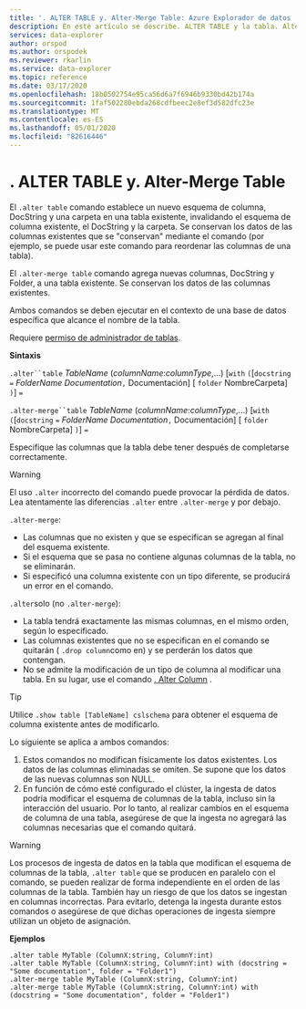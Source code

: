 ```yaml
---
title: '. ALTER TABLE y. Alter-Merge Table: Azure Explorador de datos | Microsoft Docs'
description: En este artículo se describe. ALTER TABLE y la tabla. Alter-Merge en Azure Explorador de datos.
services: data-explorer
author: orspod
ms.author: orspodek
ms.reviewer: rkarlin
ms.service: data-explorer
ms.topic: reference
ms.date: 03/17/2020
ms.openlocfilehash: 18b0502754e95ca56d6a7f6946b9330bd42b174a
ms.sourcegitcommit: 1faf502280ebda268cdfbeec2e8ef3d582dfc23e
ms.translationtype: MT
ms.contentlocale: es-ES
ms.lasthandoff: 05/01/2020
ms.locfileid: "82616446"
---
```

# <a name="alter-table-and-alter-merge-table"></a>. ALTER TABLE y. Alter-Merge Table

El `.alter table` comando establece un nuevo esquema de columna, DocString y una carpeta en una tabla existente, invalidando el esquema de columna existente, el DocString y la carpeta. Se conservan los datos de las columnas existentes que se "conservan" mediante el comando (por ejemplo, se puede usar este comando para reordenar las columnas de una tabla).

El `.alter-merge table` comando agrega nuevas columnas, DocString y Folder, a una tabla existente.
Se conservan los datos de las columnas existentes.

Ambos comandos se deben ejecutar en el contexto de una base de datos específica que alcance el nombre de la tabla.

Requiere [permiso de administrador de tablas](../management/access-control/role-based-authorization.md).

**Sintaxis**

`.alter``table` *TableName* (*columnName*:*columnType*,...)  [`with` `(`[`docstring` `=` *FolderName* *Documentation*`,` Documentación] [ `folder` NombreCarpeta] `)`] `=`

`.alter-merge``table` *TableName* (*columnName*:*columnType*,...)  [`with` `(`[`docstring` `=` *FolderName* *Documentation*`,` Documentación] [ `folder` NombreCarpeta] `)`] `=`

Especifique las columnas que la tabla debe tener después de completarse correctamente. 

> [!WARNING]
> El uso `.alter` incorrecto del comando puede provocar la pérdida de datos.
> Lea atentamente las diferencias `.alter` entre `.alter-merge` y por debajo.

`.alter-merge`:

 * Las columnas que no existen y que se especifican se agregan al final del esquema existente.
 * Si el esquema que se pasa no contiene algunas columnas de la tabla, no se eliminarán.
 * Si especificó una columna existente con un tipo diferente, se producirá un error en el comando.

`.alter`solo (no `.alter-merge`):

 * La tabla tendrá exactamente las mismas columnas, en el mismo orden, según lo especificado.
 * Las columnas existentes que no se especifican en el comando se quitarán ( `.drop column`como en) y se perderán los datos que contengan.
 * No se admite la modificación de un tipo de columna al modificar una tabla. En su lugar, use el comando [. Alter Column](alter-column.md) .

> [!TIP] 
> Utilice `.show table [TableName] cslschema` para obtener el esquema de columna existente antes de modificarlo. 

Lo siguiente se aplica a ambos comandos:

1. Estos comandos no modifican físicamente los datos existentes. Los datos de las columnas eliminadas se omiten. Se supone que los datos de las nuevas columnas son NULL.
1. En función de cómo esté configurado el clúster, la ingesta de datos podría modificar el esquema de columnas de la tabla, incluso sin la interacción del usuario. Por lo tanto, al realizar cambios en el esquema de columna de una tabla, asegúrese de que la ingesta no agregará las columnas necesarias que el comando quitará.

> [!WARNING]
> Los procesos de ingesta de datos en la tabla que modifican el esquema de columnas de la tabla, `.alter table` que se producen en paralelo con el comando, se pueden realizar de forma independiente en el orden de las columnas de la tabla. También hay un riesgo de que los datos se ingestan en columnas incorrectas. Para evitarlo, detenga la ingesta durante estos comandos o asegúrese de que dichas operaciones de ingesta siempre utilizan un objeto de asignación.

**Ejemplos**

```kusto
.alter table MyTable (ColumnX:string, ColumnY:int) 
.alter table MyTable (ColumnX:string, ColumnY:int) with (docstring = "Some documentation", folder = "Folder1")
.alter-merge table MyTable (ColumnX:string, ColumnY:int) 
.alter-merge table MyTable (ColumnX:string, ColumnY:int) with (docstring = "Some documentation", folder = "Folder1")
```